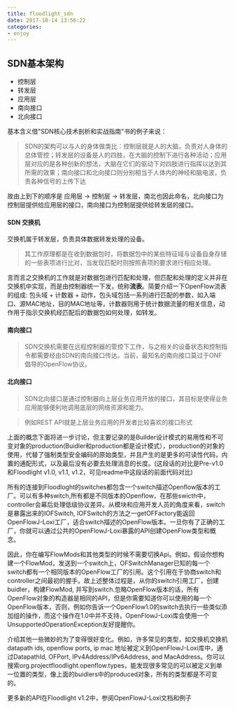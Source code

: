 ```yaml
---
title: floodlight_sdn
date: 2017-10-14 13:56:22
categories:
- enjoy
---
```


## SDN基本架构

- 控制层
- 转发层
- 应用层
- 南向接口
- 北向接口

基本含义借"SDN核心技术剖析和实战指南"书的例子来说：

> SDN的架构可以与人的身体做类比：控制层就是人的大脑，负责对人身体的总体管控；转发层的设备是人的四肢，在大脑的控制下进行各种活动；应用层对应的是各种创新的想法，大脑在它们的驱动下对四肢进行指挥以达到其所需的效果；南向接口和北向接口则分别相当于人体内的神经和脑电波，负责各种信号的上传下达

故由上到下的顺序是 应用层 -> 控制层 -> 转发层，南北也因此命名，北向接口为控制层提供给应用层的接口，南向接口为控制层提供给转发层的接口。

#### SDN 交换机

交换机属于转发层，负责具体数据转发处理的设备。

> 其工作原理都是在收到数据包时，将数据包中的某些特征域与设备自身存储的一些表项进行比对，当发现匹配时则按照表项的要求进行相应处理。

言而言之交换机的工作就是对数据包进行匹配和处理，但匹配和处理的定义并非在交换机中实现，而是由控制器统一下发，统称**流表**。简要介绍一下OpenFlow流表的组成: 包头域 + 计数器 + 动作，包头域包括一系列进行匹配的参数，如入端口、源MAC地址，目的MAC地址等，计数器则用于统计数据流量的相关信息，动作用于指示交换机经匹配后的数据包如何处理，如转发。

#### 南向接口

> SDN交换机需要在远程控制器的管控下工作，与之相关的设备状态和控制指令都需要经由SDN的南向接口传达。当前，最知名的南向接口莫过于ONF倡导的OpenFlow协议。

#### 北向接口

> SDN北向接口是通过控制器向上层业务应用开放的接口，其目标是使得业务应用能够便利地调用底层的网络资源和能力。

> 例如REST API就是上层业务应用的开发者比较喜欢的接口形式

上面的概念下面将进一步讨论，但主要记录的是Builder设计模式的易用性和不可变对象的production(Buidler和production都是设计模式），production的对象的使用，代替了强制类型安全编码的原始类型，并且产生的是更多的可读性代码，内置的通配形式，以及最后没有必要去处理消息的长度。(这段话的对比是Pre-v1.0和Floodlight v1.0, v1.1, v1.2，可见readme中这段话的前面代码对比)

所有的连接到Floodloght的switches都包含一个switch描述Openflow版本的工厂。可以有多种switch,所有都是不同版本的Openflow，在那些swicth中，controller会幕后处理低级协议差异。从模块和应用开发人员的角度来看，switch是暴露出来的IOFSwitch, IOFSwitch的方法之一getOFFactory能返回OpenFlowJ-Loxi工厂，适合switch描述的OpenFlow版本。一旦你有了正确的工厂，你就可以通过公共的OpenFlowJ-Loxi暴露的API创建OpenFlow类型和概念。

因此，你在编写FlowMods和其他类型的时候不需要切换Api。例如，假设你想构建一个FlowMod，发送到一个switch上，OFSwitchManager已知的每一个switch都有一个相同版本的OpenFlow工厂的引用。这个引用在于协商switch和controller之间最初的握手。故上述整体过程是，从你的switch引用工厂，创建buidler，构建FlowMod, 并写到switch.忽略OpenFlow版本的话，所有OpenFlow对象的构造器是相同的API，但是你需要知道你可以使用的每一个OpenFlow版本，否则，例如你告诉一个OpenFlow1.0的switch去执行一些类似添加组的操作，而这个操作在1.0中并不支持，OpenFlowJ-Loxi库会使用一个UnsupportedOperationException友好提醒你。

介绍其他一些微妙的为了变得很好变化。例如，许多常见的类型，如交换机交换机datapath ids, openflow ports, ip mac 地址被定义到OpenFlowJ-Loxi库中，通过DatapathId, OFPort, IPv4Address/IPv6Address, and MacAddress。你可以搜索org.projectfloodlight.openflow.types，能发现很多常见的可以被定义到单一位置的类型，像上面的buidlers中的produced对象，所有的类型都是不可变的。

更多新的API在Floodlight v1.2中，参阅OpenFlowJ-Loxi文档和例子

